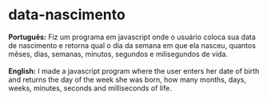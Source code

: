 # data-nascimento
<strong>Português:</strong> Fiz um programa em javascript onde o usuário coloca sua data de nascimento e retorna qual o dia da semana em que ela nasceu, quantos mêses, dias, semanas, minutos, segundos e milisegundos de vida. <br><br>
<strong>English:</strong> I made a javascript program where the user enters her date of birth and returns the day of the week she was born, how many months, days, weeks, minutes, seconds and milliseconds of life.
